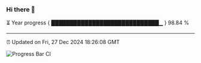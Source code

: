 ### Hi there 👋

⏳ Year progress { █████████████████████████████▁ } 98.84 %

---

⏰ Updated on Fri, 27 Dec 2024 18:26:08 GMT

![Progress Bar CI](https://github.com/liununu/liununu/workflows/Progress%20Bar%20CI/badge.svg)
